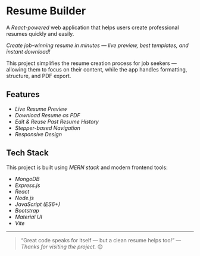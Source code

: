 # Resume Builder

A *React-powered* web application that helps users create professional resumes quickly and easily.

*Create job-winning resume in minutes — live preview, best templates, and instant download!*

This project simplifies the resume creation process for job seekers — allowing them to focus on their content, while the app handles formatting, structure, and PDF export.


## Features

- *Live Resume Preview*
- *Download Resume as PDF*
- *Edit & Reuse Past Resume History*
- *Stepper-based Navigation* 
- *Responsive Design* 


## Tech Stack

This project is built using *MERN stack* and modern frontend tools:

- *MongoDB*
- *Express.js*
- *React* 
- *Node.js* 
- *JavaScript (ES6+)*
- *Bootstrap* 
- *Material UI* 
- *Vite*

---

> “Great code speaks for itself — but a clean resume helps too!”  — *Thanks for visiting the project.* 😊
